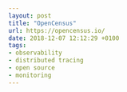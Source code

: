 ```yaml
---
layout: post
title: "OpenCensus"
url: https://opencensus.io/
date: 2018-12-07 12:12:29 +0100
tags:
- observability
- distributed tracing
- open source
- monitoring
---
```

